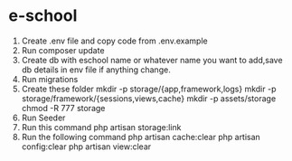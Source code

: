 # e-school

1. Create .env file and copy code from .env.example
2. Run composer update 
3. Create db with eschool name or whatever name you want to add,save db details in env file if anything change.
3. Run migrations
4. Create these folder
mkdir -p storage/{app,framework,logs}
mkdir -p storage/framework/{sessions,views,cache}
mkdir -p assets/storage
chmod -R 777 storage
4. Run Seeder
5. Run this command php artisan storage:link
6. Run the following command
php artisan cache:clear
php artisan config:clear
php artisan view:clear